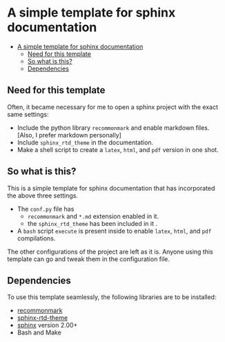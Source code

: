 # A simple template for sphinx documentation

<!-- TOC -->

- [A simple template for sphinx documentation](#a-simple-template-for-sphinx-documentation)
  - [Need for this template](#need-for-this-template)
  - [So what is this?](#so-what-is-this)
  - [Dependencies](#dependencies)

<!-- /TOC -->

## Need for this template

Often, it became necessary for me to open a sphinx project with the exact same settings:

*   Include the python library ``recommonmark`` and enable markdown files. [Also, I prefer markdown personally]
*   Include ``sphinx_rtd_theme`` in the documentation.
*   Make a shell script to create a ``latex``, ``html``, and ``pdf`` version in one shot.

## So what is this?

This is a simple template for sphinx documentation that has incorporated the above three settings.

*   The ``conf.py`` file has 
    *   ``recommonmark`` and ``*.md`` extension enabled in it.
    *   the ``sphinx_rtd_theme`` has been included in it .
*   A ``bash`` script ``execute`` is present inside to enable ``latex``, ``html``, and ``pdf`` compilations.

The other configurations of the project are left as it is. Anyone using this template can go and tweak them in the configuration file.

## Dependencies

To use this template seamlessly, the following libraries are to be installed:

*   [recommonmark](https://recommonmark.readthedocs.io/en/latest/)
*   [sphinx-rtd-theme](https://sphinx-rtd-theme.readthedocs.io/en/stable/)
*   [sphinx](http://www.sphinx-doc.org/en/master/) version 2.00+
*   Bash and Make